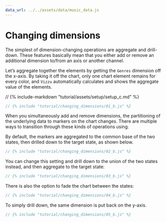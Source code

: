 ```yaml
---
data_url: ../../assets/data/music_data.js
---
```


# Changing dimensions

The simplest of dimension-changing operations are aggregate and drill-down.
These features basically mean that you either add or remove an additional
dimension to/from an axis or another channel.

Let’s aggregate together the elements by getting the `Genres` dimension off the
x-axis. By taking it off the chart, only one chart element remains for every
color, and `Vizzu` automatically calculates and shows the aggregate value of the
elements.

<div id="tutorial_01"></div>

// {% include-markdown "tutorial/assets/setup/setup_c.md" %}

```javascript
// {% include "tutorial/changing_dimensions/01_b.js" %}
```

When you simultaneously add and remove dimensions, the partitioning of the
underlying data to markers on the chart changes. There are multiple ways to
transition through these kinds of operations using.

By default, the markers are aggregated to the common base of the two states,
then drilled down to the target state, as shown below.

<div id="tutorial_02"></div>

```javascript
// {% include "tutorial/changing_dimensions/02_b.js" %}
```

You can change this setting and drill down to the union of the two states
instead, and then aggregate to the target state:

<div id="tutorial_03"></div>

```javascript
// {% include "tutorial/changing_dimensions/03_b.js" %}
```

There is also the option to fade the chart between the states:

<div id="tutorial_04"></div>

```javascript
// {% include "tutorial/changing_dimensions/04_b.js" %}
```

To simply drill down, the same dimension is put back on the y-axis.

<div id="tutorial_05"></div>

```javascript
// {% include "tutorial/changing_dimensions/05_b.js" %}
```

<script src="../assets/snippet.js"></script>
